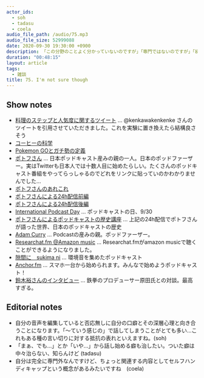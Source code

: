 ```yaml
---
actor_ids:
  - soh
  - tadasu
  - coela
audio_file_path: /audio/75.mp3
audio_file_size: 52999088
date: 2020-09-30 19:30:00 +0900
description: 「この分野のことよく分かっていないのですが」「専門ではないのですが」「初心者なのですが」等から始まる研究者のはなし方について思うことを言い合いました。
duration: "00:48:15"
layout: article
tags:
  - 雑談
title: 75. I'm not sure though
---
```


## Show notes
- [料理のステップと人気度に関するツイート](https://twitter.com/kenkawakenkenke/status/1292348484880744449) ... @kenkawakenkenke さんのツイートを引用させていただきました。これを実験に置き換えたら結構良さそう
- [コーヒーの科学](https://www.amazon.co.jp/dp/4062579561/?tag=researchatf04-22) 
- [Pokemon GOとガチ勢の定義](https://rocketnews24.com/2020/08/04/1398964/amp/)
- [ポトフさん](https://twitter.com/pot_au_feu) ... 日本ポッドキャスト産みの親の一人。日本のポッドファーザー。実はTwitterも日本人では十数人目に始めたらしい。たくさんのポッドキャスト番組をやってらっしゃるのでどれをリンクに貼っていのかわかりませんでした...
- [ポトフさんのあれこれ](https://linktr.ee/potaufeu)
- [ポトフさんによる24h配信前編](https://www.youtube.com/watch?v=f68owbRSZMk)
- [ポトフさんによる24h配信後編](https://www.youtube.com/watch?v=8F4JNU9oHEk)
- [International Podcast Day](https://internationalpodcastday.com/) ... ポッドキャストの日、9/30
- [ポトフさんによるポッドキャストの歴史講座](https://youtu.be/f68owbRSZMk?t=29641) ... 上記の24h配信でポトフさんが語った世界、日本のポッドキャストの歴史
- [Adam Curry](https://en.wikipedia.org/wiki/Adam_Curry) ... Podcastの産みの親。ポッドファーザー。
- [Researchat.fm @Amazon music](https://music.amazon.com/podcasts/cf018aa1-40f7-4f59-ba08-d2f61ee1ab75/Researchatfm) ... Researchat.fmがamazon musicで聴くことができるようになりました。
- [隙間に　sukima ni](https://podcasts.apple.com/jp/podcast/%E9%9A%99%E9%96%93%E3%81%AB-sukima-ni/id1495655999) ... 環境音を集めたポッドキャスト
- [Anchor.fm](https://anchor.fm/) ... スマホ一台から始められます。みんなで始めようポッドキャスト！
- [鈴木裕さんのインタビュー](https://news.denfaminicogamer.jp/projectbook/virtua_fighter) ... 鉄拳のプロデューサー原田氏との対談。最高すぎる。

## Editorial notes
- 自分の音声を編集していると否応無しに自分の口癖とその深層心理と向き合うことになります。「〜ていう感じの」で話してしまうことがとても多い...これもある種の言い切りに対する抵抗の表れといえますね。(soh)
- 「まぁ、でも...」とか「いや...」から話し始める癖も治したい。ついた癖は中々治らない、知らんけど (tadasu)
- 自分は完全に専門外なんですけど、ちょっと関連する内容としてセルフハンディキャップという概念があるみたいですね　(coela)
